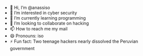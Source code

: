 - 👋 Hi, I’m @anassiso
- 👀 I’m interested in cyber security
- 🌱 I’m currently learning programming
- 💞️ I’m looking to collaborate on hacking 
- 📫 How to reach me my mail
- 😄 Pronouns: iso
- ⚡ Fun fact: Two teenage hackers nearly dissolved the Peruvian government

<!---
anassiso/anassiso is a ✨ special ✨ repository because its `README.md` (this file) appears on your GitHub profile.
You can click the Preview link to take a look at your changes.
--->

